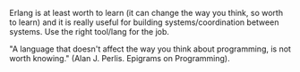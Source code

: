 Erlang is at least worth to learn (it can change the way you think, so worth to learn) and it is really useful for building systems/coordination between systems.
Use the right tool/lang for the job.

"A language that doesn't affect the way you think about programming, is not worth knowing." (Alan J. Perlis. Epigrams on Programming).

